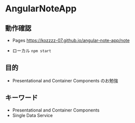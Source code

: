 # AngularNoteApp

## 動作確認

- Pages
  https://kozzzz-07.github.io/angular-note-app/note

- ローカル
  `npm start`

## 目的

- Presentational and Container Components のお勉強

## キーワード

- Presentational and Container Components
- Single Data Service
